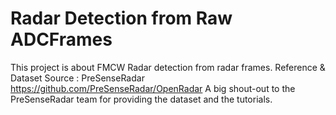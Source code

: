 # Radar Detection from Raw ADCFrames
This project is about FMCW Radar detection from radar frames.
Reference & Dataset Source : PreSenseRadar 
https://github.com/PreSenseRadar/OpenRadar
A big shout-out to the PreSenseRadar team for providing the dataset and the tutorials.

